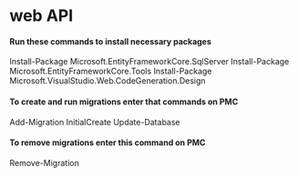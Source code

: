 # web API

#### Run these commands to install necessary packages
Install-Package Microsoft.EntityFrameworkCore.SqlServer 
Install-Package Microsoft.EntityFrameworkCore.Tools 
Install-Package Microsoft.VisualStudio.Web.CodeGeneration.Design 

#### To create and run migrations enter that commands on PMC
Add-Migration InitialCreate
Update-Database

#### To remove migrations enter this command on PMC
Remove-Migration
